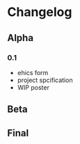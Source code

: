 # Changelog

## Alpha

### 0.1

- ehics form
- project spcification
- WIP poster

## Beta

## Final

